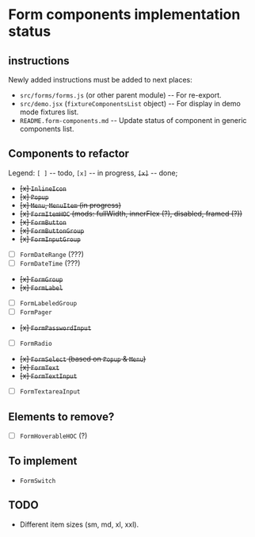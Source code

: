 # Form components implementation status

## instructions

Newly added instructions must be added to next places:

- `src/forms/forms.js` (or other parent module) -- For re-export.
- `src/demo.jsx` (`fixtureComponentsList` object) -- For display in demo mode fixtures list.
- `README.form-components.md` -- Update status of component in generic components list.

## Components to refactor

Legend: `[ ]` -- todo, `[x]` -- in progress, ~~`[x]`~~ -- done;

- ~~[x] `InlineIcon`~~
- ~~[x] `Popup`~~
- ~~[x] `Menu`, `MenuItem` (in progress)~~
- ~~[x] `FormItemHOC` (mods: fullWidth, innerFlex (\?), disabled, framed (\?))~~
- ~~[x] `FormButton`~~
- ~~[x] `FormButtonGroup`~~
- ~~[x] `FormInputGroup`~~
- [ ] `FormDateRange` (???)
- [ ] `FormDateTime` (???)
- ~~[x] `FormGroup`~~
- ~~[x] `FormLabel`~~
- [ ] `FormLabeledGroup`
- [ ] `FormPager`
- ~~[x] `FormPasswordInput`~~
- [ ] `FormRadio`
- ~~[x] `FormSelect` (based on `Popup` & `Menu`)~~
- ~~[x] `FormText`~~
- ~~[x] `FormTextInput`~~
- [ ] `FormTextareaInput`

## Elements to remove?

- [ ] `FormHoverableHOC` (?)

## To implement

- `FormSwitch`

## TODO

- Different item sizes (sm, md, xl, xxl).

<!--
 @changed 2020.10.30, 00:06
-->
